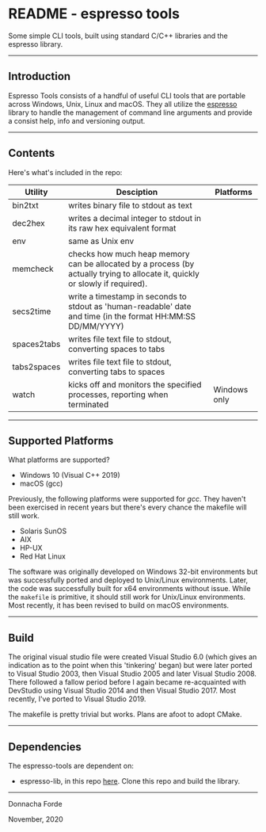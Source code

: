 # README - espresso tools 
Some simple CLI tools, built using standard C/C++ libraries and the espresso library.

***
## Introduction

Espresso Tools consists of a handful of useful CLI tools that are portable across Windows, Unix, Linux and macOS. They all utilize the [espresso](https://github.com/donnachaforde/espresso) library to handle the management of command line arguments and provide a consist help, info and versioning output.



***
## Contents

Here's what's included in the repo:

| Utility        | Desciption           | Platforms  |
| ------------- |-------------| -----|
| bin2txt	| writes binary file to stdout as text ||
| dec2hex		| writes a decimal integer to stdout in its raw hex equivalent format||
| env         	| same as Unix env ||
| memcheck    	| checks how much heap memory can be allocated by a process (by actually trying to allocate it, quickly or slowly if required). ||
| secs2time   	| write a timestamp in seconds to stdout as 'human-readable' date and time (in the format HH:MM:SS DD/MM/YYYY)||
| spaces2tabs 	| writes file text file to stdout, converting spaces to tabs	||
| tabs2spaces 	| writes file text file to stdout, converting tabs to spaces	||
| watch			| kicks off and monitors the specified processes, reporting when terminated	| Windows only|




***
## Supported Platforms


What platforms are supported?

* Windows 10 (Visual C++ 2019)
* macOS (gcc)


Previously, the following platforms were supported for *gcc*. They haven't been exercised in recent years but there's every chance the makefile will still work. 

* Solaris SunOS
* AIX
* HP-UX
* Red Hat Linux

The software was originally developed on Windows 32-bit environments but was successfully ported and deployed to Unix/Linux environments. Later, the code was successfully built for x64 environments without issue. While the `makefile` is primitive, it should still work for Unix/Linux environments. Most recently, it has been revised to build on macOS environments. 


***
## Build 

The original visual studio file were created Visual Studio 6.0 (which gives an indication as to the point when this 'tinkering' began) but were later ported to Visual Studio 2003, then Visual Studio 2005 and later Visual Studio 2008. There followed a fallow period before I again became re-acquainted with DevStudio using Visual Studio 2014 and then Visual Studio 2017. Most recently, I've ported to Visual Studio 2019. 

The makefile is pretty trivial but works. Plans are afoot to adopt CMake. 

***
## Dependencies

The espresso-tools are dependent on:

* espresso-lib, in this repo [here](https://github.com/donnachaforde/espresso). Clone this repo and build the library.  

***
Donnacha Forde

November, 2020

